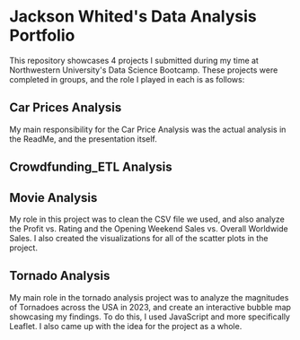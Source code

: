 # Jackson Whited's Data Analysis Portfolio

This repository showcases 4 projects I submitted during my time at Northwestern University's Data Science Bootcamp. These projects were completed in groups, and the role I played in each is as follows:

## Car Prices Analysis

My main responsibility for the Car Price Analysis was the actual analysis in the ReadMe, and the presentation itself. 

## Crowdfunding_ETL Analysis



## Movie Analysis

My role in this project was to clean the CSV file we used, and also analyze the Profit vs. Rating and the Opening Weekend Sales vs. Overall Worldwide Sales. I also created the visualizations for all of the scatter plots in the project. 

## Tornado Analysis

My main role in the tornado analysis project was to analyze the magnitudes of Tornadoes across the USA in 2023, and create an interactive bubble map showcasing my findings. To do this, I used JavaScript and more specifically Leaflet. I also came up with the idea for the project as a whole. 



